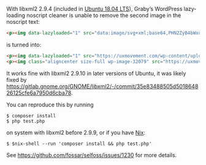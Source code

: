With libxml2 2.9.4 (included in [Ubuntu 18.04 LTS](https://packages.ubuntu.com/bionic/libxml2)), Graby’s WordPress lazy-loading noscript cleaner is unable to remove the second image in the noscript text:

```html
<p><img data-lazyloaded="1" src="data:image/svg+xml;base64,PHN2ZyB4bWxucz0iaHR0cDovL3d3dy53My5vcmcvMjAwMC9zdmciIHdpZHRoPSI2MzkiIGhlaWdodD0iNDA4IiB2aWV3Qm94PSIwIDAgNjM5IDQwOCI+PHJlY3Qgd2lkdGg9IjEwMCUiIGhlaWdodD0iMTAwJSIgZmlsbD0iI2NmZDRkYiIvPjwvc3ZnPg==" class="aligncenter size-full wp-image-32079" data-src="https://uxmovement.com/wp-content/uploads/2020/11/layout-scalebadge.png" alt="" width="639" height="408" /><noscript><img class="aligncenter size-full wp-image-32079" src="https://uxmovement.com/wp-content/uploads/2020/11/layout-scalebadge.png" alt="" width="639" height="408" /></noscript></p>
```

is turned into:

```html
<p><img data-lazyloaded="1" src="https://uxmovement.com/wp-content/uploads/2020/11/layout-scalebadge.png" class="aligncenter size-full wp-image-32079" alt="" width="639" height="408" /></p><noscript>
<p><img class="aligncenter size-full wp-image-32079" src="https://uxmovement.com/wp-content/uploads/2020/11/layout-scalebadge.png" alt="" width="639" height="408" /></p>
```

It works fine with libxml2 2.9.10 in later versions of Ubuntu, it was likely fixed by <https://gitlab.gnome.org/GNOME/libxml2/-/commit/35e83488505d501864826125cfe6a7950d6cba78>.

You can reproduce this by running 

```ShellSession
$ composer install
$ php test.php
```

on system with libxml2 before 2.9.9, or if you have [Nix](https://nixos.org/download.html):

```ShellSession
$ $nix-shell --run 'composer install && php test.php'
```

See <https://github.com/fossar/selfoss/issues/1230> for more details.
